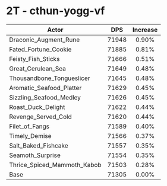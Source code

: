 # 2T - cthun-yogg-vf
| Actor | DPS | Increase |
|---|:---:|:---:|
|Draconic_Augment_Rune|71948|0.90%|
|Fated_Fortune_Cookie|71885|0.81%|
|Feisty_Fish_Sticks|71666|0.51%|
|Great_Cerulean_Sea|71649|0.48%|
|Thousandbone_Tongueslicer|71645|0.48%|
|Aromatic_Seafood_Platter|71629|0.45%|
|Sizzling_Seafood_Medley|71626|0.45%|
|Roast_Duck_Delight|71622|0.44%|
|Revenge_Served_Cold|71620|0.44%|
|Filet_of_Fangs|71589|0.40%|
|Timely_Demise|71566|0.37%|
|Salt_Baked_Fishcake|71557|0.35%|
|Seamoth_Surprise|71554|0.35%|
|Thrice_Spiced_Mammoth_Kabob|71503|0.28%|
|Base|71305|0.00%|

